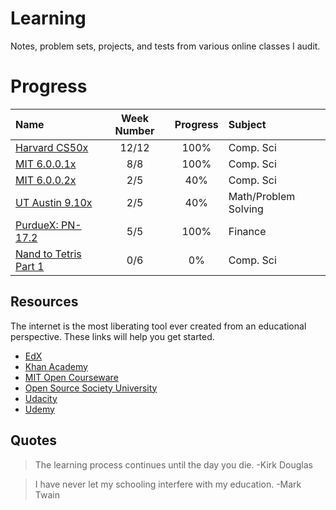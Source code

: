 # Learning
Notes, problem sets, projects, and tests from various online classes I audit.

# Progress

Name | Week Number | Progress | Subject
:-- | :--: | :--: | :-- |
[Harvard CS50x](https://www.edx.org/course/introduction-computer-science-harvardx-cs50x#!)| 12/12 | 100% | Comp. Sci
[MIT 6.0.0.1x](https://www.edx.org/course/introduction-computer-science-mitx-6-00-1x-5#!)| 8/8 | 100% | Comp. Sci
[MIT 6.0.0.2x](https://www.edx.org/course/introduction-computational-thinking-data-mitx-6-00-2x-3#!)|2/5| 40% | Comp. Sci
[UT Austin 9.10x](https://www.edx.org/course/effective-thinking-through-mathematics-utaustinx-ut-9-01x)|2/5| 40% | Math/Problem Solving
[PurdueX: PN-17.2](https://courses.edx.org/courses/course-v1:PurdueX+PN-17.2+1T2017)|5/5| 100% | Finance
[Nand to Tetris Part 1](https://www.coursera.org/learn/build-a-computer/)|0/6| 0% | Comp. Sci

## Resources
The internet is the most liberating tool ever created from an educational perspective. These links will help you get started.

- [EdX](https://www.edx.org/)
- [Khan Academy](https://www.khanacademy.org)
- [MIT Open Courseware](https://ocw.mit.edu/)
- [Open Source Society University](https://github.com/open-source-society/computer-science)
- [Udacity](https://www.udacity.com/)
- [Udemy](https://www.udemy.com/)

## Quotes

> The learning process continues until the day you die. -Kirk Douglas

> I have never let my schooling interfere with my education. -Mark Twain
